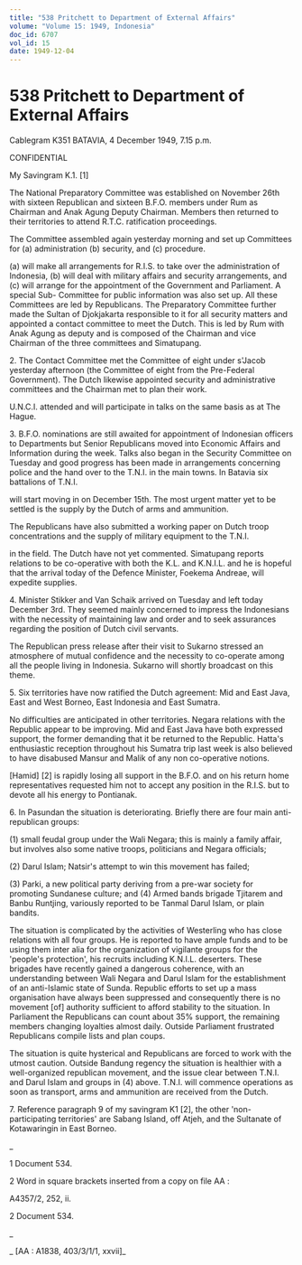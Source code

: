 ```yaml
---
title: "538 Pritchett to Department of External Affairs"
volume: "Volume 15: 1949, Indonesia"
doc_id: 6707
vol_id: 15
date: 1949-12-04
---
```


# 538 Pritchett to Department of External Affairs

Cablegram K351 BATAVIA, 4 December 1949, 7.15 p.m.

CONFIDENTIAL

My Savingram K.1. [1]

The National Preparatory Committee was established on November 26th with sixteen Republican and sixteen B.F.O. members under Rum as Chairman and Anak Agung Deputy Chairman. Members then returned to their territories to attend R.T.C. ratification proceedings.

The Committee assembled again yesterday morning and set up Committees for (a) administration (b) security, and (c) procedure.

(a) will make all arrangements for R.I.S. to take over the administration of Indonesia, (b) will deal with military affairs and security arrangements, and (c) will arrange for the appointment of the Government and Parliament. A special Sub- Committee for public information was also set up. All these Committees are led by Republicans. The Preparatory Committee further made the Sultan of Djokjakarta responsible to it for all security matters and appointed a contact committee to meet the Dutch. This is led by Rum with Anak Agung as deputy and is composed of the Chairman and vice Chairman of the three committees and Simatupang.

2\. The Contact Committee met the Committee of eight under s'Jacob yesterday afternoon (the Committee of eight from the Pre-Federal Government). The Dutch likewise appointed security and administrative committees and the Chairman met to plan their work.

U.N.C.I. attended and will participate in talks on the same basis as at The Hague.

3\. B.F.O. nominations are still awaited for appointment of Indonesian officers to Departments but Senior Republicans moved into Economic Affairs and Information during the week. Talks also began in the Security Committee on Tuesday and good progress has been made in arrangements concerning police and the hand over to the T.N.I. in the main towns. In Batavia six battalions of T.N.I.

will start moving in on December 15th. The most urgent matter yet to be settled is the supply by the Dutch of arms and ammunition.

The Republicans have also submitted a working paper on Dutch troop concentrations and the supply of military equipment to the T.N.I.

in the field. The Dutch have not yet commented. Simatupang reports relations to be co-operative with both the K.L. and K.N.I.L. and he is hopeful that the arrival today of the Defence Minister, Foekema Andreae, will expedite supplies.

4\. Minister Stikker and Van Schaik arrived on Tuesday and left today December 3rd. They seemed mainly concerned to impress the Indonesians with the necessity of maintaining law and order and to seek assurances regarding the position of Dutch civil servants.

The Republican press release after their visit to Sukarno stressed an atmosphere of mutual confidence and the necessity to co-operate among all the people living in Indonesia. Sukarno will shortly broadcast on this theme.

5\. Six territories have now ratified the Dutch agreement: Mid and East Java, East and West Borneo, East Indonesia and East Sumatra.

No difficulties are anticipated in other territories. Negara relations with the Republic appear to be improving. Mid and East Java have both expressed support, the former demanding that it be returned to the Republic. Hatta's enthusiastic reception throughout his Sumatra trip last week is also believed to have disabused Mansur and Malik of any non co-operative notions.

[Hamid] [2] is rapidly losing all support in the B.F.O. and on his return home representatives requested him not to accept any position in the R.I.S. but to devote all his energy to Pontianak.

6\. In Pasundan the situation is deteriorating. Briefly there are four main anti- republican groups:

(1) small feudal group under the Wali Negara; this is mainly a family affair, but involves also some native troops, politicians and Negara officials;

(2) Darul Islam; Natsir's attempt to win this movement has failed;

(3) Parki, a new political party deriving from a pre-war society for promoting Sundanese culture; and (4) Armed bands brigade Tjitarem and Banbu Runtjing, variously reported to be Tanmal Darul Islam, or plain bandits.

The situation is complicated by the activities of Westerling who has close relations with all four groups. He is reported to have ample funds and to be using them inter alia for the organization of vigilante groups for the 'people's protection', his recruits including K.N.I.L. deserters. These brigades have recently gained a dangerous coherence, with an understanding between Wali Negara and Darul Islam for the establishment of an anti-Islamic state of Sunda. Republic efforts to set up a mass organisation have always been suppressed and consequently there is no movement [of] authority sufficient to afford stability to the situation. In Parliament the Republicans can count about 35% support, the remaining members changing loyalties almost daily. Outside Parliament frustrated Republicans compile lists and plan coups.

The situation is quite hysterical and Republicans are forced to work with the utmost caution. Outside Bandung regency the situation is healthier with a well-organized republican movement, and the issue clear between T.N.I. and Darul Islam and groups in (4) above. T.N.I. will commence operations as soon as transport, arms and ammunition are received from the Dutch.

7\. Reference paragraph 9 of my savingram K1 [2], the other 'non- participating territories' are Sabang Island, off Atjeh, and the Sultanate of Kotawaringin in East Borneo.

_

1 Document 534.

2 Word in square brackets inserted from a copy on file AA :

A4357/2, 252, ii.

2 Document 534.

_

_ [AA : A1838, 403/3/1/1, xxvii]_
